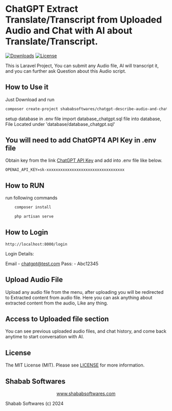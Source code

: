 # ChatGPT Extract Translate/Transcript from Uploaded Audio and Chat with AI about Translate/Transcript. 

[![Downloads](https://poser.pugx.org/ShababSoftwares/ChatGPT-Describe-Audio-and-Chat-with-AI/d/total.svg)](https://github.com/ShababSoftwares/ChatGPT-Describe-Audio-and-Chat-with-AI)
[![License](https://poser.pugx.org/ShababSoftwares/ChatGPT-Describe-Audio-and-Chat-with-AI/license.svg)](LICENSE.md)

This is Laravel Project, You can submit any Audio file, AI will transcript it, and you can further ask Question about this Audio script.

## How to Use it

Just Download and run 

```bash
composer create-project shababsoftwares/chatgpt-describe-audio-and-chat-with-ai
```

setup database in .env file
import database_chatgpt.sql file into database, File Located under 'database/database_chatgpt.sql'

## You will need to add ChatGPT4 API Key in .env file

Obtain key from the link <a href="https://platform.openai.com/api-keys" target="_blank">ChatGPT API Key</a> and add into .env file like below.

`OPENAI_API_KEY=sk-xxxxxxxxxxxxxxxxxxxxxxxxxxxxxxxxxx`
    
## How to RUN

run following commands

```bash
    composer install
```
```bash
    php artisan serve
```

## How to Login

`http://localhost:8000/login`

Login Details:

Email - chatgpt@test.com
Pass: - Abc12345

## Upload Audio File

Upload any audio file from the menu, after uploading you will be redirected to Extracted content from audio file.
Here you can ask anything about extracted content from the audio, Like any thing.

## Access to Uploaded file section

You can see previous uploaded audio files, and chat history, and come back anytime to start conversation with AI.

## License

The MIT License (MIT). Please see [LICENSE](LICENSE.md) for more information.

## Shabab Softwares

<p align="center"><a href="https://www.shababsoftwares.com" target="_blank">www.shababsoftwares.com</a></p>

Shabab Softwares (c) 2024

